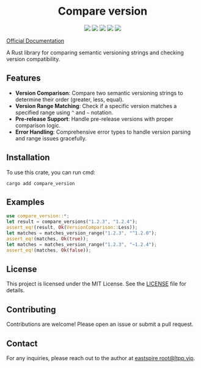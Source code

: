 <center>

# Compare version

[![](https://img.shields.io/crates/v/compare_version.svg)](https://crates.io/crates/compare_version)
[![](https://img.shields.io/crates/d/compare_version.svg)](https://img.shields.io/crates/d/compare_version.svg)
[![](https://docs.rs/compare_version/badge.svg)](https://docs.rs/compare_version)
[![](https://github.com/eastspire/compare_version/workflows/Rust/badge.svg)](https://github.com/eastspire/compare_version/actions?query=workflow:Rust)
[![](https://img.shields.io/crates/l/compare_version.svg)](./LICENSE)

</center>

[Official Documentation](https://docs.ltpp.vip/COMPARE_VERSION/)

A Rust library for comparing semantic versioning strings and checking version compatibility.

## Features

- **Version Comparison**: Compare two semantic versioning strings to determine their order (greater, less, equal).
- **Version Range Matching**: Check if a specific version matches a specified range using `^` and `~` notation.
- **Pre-release Support**: Handle pre-release versions with proper comparison logic.
- **Error Handling**: Comprehensive error types to handle version parsing and range issues gracefully.

## Installation

To use this crate, you can run cmd:

```shell
cargo add compare_version
```

## Examples

```rust
use compare_version::*;
let result = compare_versions("1.2.3", "1.2.4");
assert_eq!(result, Ok(VersionComparison::Less));
let matches = matches_version_range("1.2.3", "^1.2.0");
assert_eq!(matches, Ok(true));
let matches = matches_version_range("1.2.3", "~1.2.4");
assert_eq!(matches, Ok(false));
```

## License

This project is licensed under the MIT License. See the [LICENSE](LICENSE) file for details.

## Contributing

Contributions are welcome! Please open an issue or submit a pull request.

## Contact

For any inquiries, please reach out to the author at [eastspire <root@ltpp.vip>](mailto:root@ltpp.vip).
